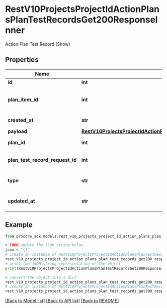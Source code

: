 # RestV10ProjectsProjectIdActionPlansPlanTestRecordsGet200ResponseInner

Action Plan Test Record (Show)

## Properties

Name | Type | Description | Notes
------------ | ------------- | ------------- | -------------
**id** | **int** | ID | [optional] 
**plan_item_id** | **int** | ID of the associated Action Plan Item | [optional] 
**created_at** | **str** | Timestamp of creation | [optional] 
**payload** | [**RestV10ProjectsProjectIdActionPlansPlanTestRecordsGet200ResponseInnerPayload**](RestV10ProjectsProjectIdActionPlansPlanTestRecordsGet200ResponseInnerPayload.md) |  | [optional] 
**plan_id** | **int** | Action Plan ID | [optional] 
**plan_test_record_request_id** | **int** | Action Plan Test Record Request ID | [optional] 
**type** | **str** | Action Plan Test Record Type | [optional] 
**updated_at** | **str** | Timestamp of last update | [optional] 

## Example

```python
from procore_sdk.models.rest_v10_projects_project_id_action_plans_plan_test_records_get200_response_inner import RestV10ProjectsProjectIdActionPlansPlanTestRecordsGet200ResponseInner

# TODO update the JSON string below
json = "{}"
# create an instance of RestV10ProjectsProjectIdActionPlansPlanTestRecordsGet200ResponseInner from a JSON string
rest_v10_projects_project_id_action_plans_plan_test_records_get200_response_inner_instance = RestV10ProjectsProjectIdActionPlansPlanTestRecordsGet200ResponseInner.from_json(json)
# print the JSON string representation of the object
print(RestV10ProjectsProjectIdActionPlansPlanTestRecordsGet200ResponseInner.to_json())

# convert the object into a dict
rest_v10_projects_project_id_action_plans_plan_test_records_get200_response_inner_dict = rest_v10_projects_project_id_action_plans_plan_test_records_get200_response_inner_instance.to_dict()
# create an instance of RestV10ProjectsProjectIdActionPlansPlanTestRecordsGet200ResponseInner from a dict
rest_v10_projects_project_id_action_plans_plan_test_records_get200_response_inner_from_dict = RestV10ProjectsProjectIdActionPlansPlanTestRecordsGet200ResponseInner.from_dict(rest_v10_projects_project_id_action_plans_plan_test_records_get200_response_inner_dict)
```
[[Back to Model list]](../README.md#documentation-for-models) [[Back to API list]](../README.md#documentation-for-api-endpoints) [[Back to README]](../README.md)


